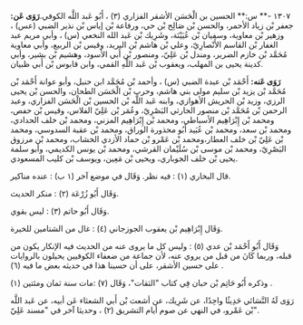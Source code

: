 ١٣٠٧ -** س:** الحسين بن الْحَسَن الأشقر الفزاري (٣) ، أَبُو عَبد اللَّه الكوفي.**رَوَى عَن:** جعفر بْن زياد الأحمر، والحسن بْن صَالِح بْن حي، ورفاعة بْن إياس بْن نذير الضبي (عس) ، وزهير بْن معاوية، وسفيان بْن عُيَيْنَة، وشَرِيك بْن عَبد الله النخعي (س) ، وأبي مريم عبد الغفار بْن القاسم الأَنْصارِيّ، وعلي بْن هاشم بْن البريد، وقيس بْن الربيع، وأبي معاوية مُحَمَّد بْن خازم الضرير، ومندل بْن عَلِيّ، ومنصور بْن أَبي الأسود، وهشيم بْن بشير، وأبي كدينة يحيى بن المهلب، ويعقوب بْن عَبد اللَّهِ القمي، وابن قابوس بْن أَبي ظبيان.

**رَوَى عَنه:** أَحْمَد بْن عبدة الضبي (س) ، وأحمد بْن مُحَمَّد ابن حنبل، وأبو عوانة أَحْمَد بْن مُحَمَّد بْن يزيد بْن سليم مولى بني هاشم، وحرب بْن الْحَسَن الطحان، والحسن بْن يحيى الرزي، وزيد بْن الحريش الأهوازي، وابنه عَبد اللَّه بْن الحسين بْن الْحَسَن الفزاري، وعبد الرحمن بْن مُحَمَّد بْن منصور الحارثي البَصْرِيّ، وعُمَر بْن عَلِيّ الفلاس، وقيس بْن حفص، ومحمد بْن إِبْرَاهِيم الأسباطي، ومحمد بْن إِبْرَاهِيم المزني، ومحمد بْن خلف الحدادي، ومحمد بْن سعد، ومحمد بْن عُبَيد أَبُو محذورة الوراق، ومحمد بْن عقبة السدوسي، ومحمد بْن عَلِيّ بْن خلف العطار،ومحمد بْن عَمْرو بْن حماد الأزدي الخشاب، ومحمد بْن مرزوق البَصْرِيّ، ومحمد بْن موسى بْن سُلَيْمان القرشي، ومحمد بْن يونس الكديمي، وأبو سلمة يحيى بْن خلف الجوباري، ويحيى بْن مَعِين، ويوسف بْن كليب المسعودي.

قال البخاري (١) : فيه نظر. وَقَال في موضع آخر (١ ب) : عنده مناكير.

وَقَال أَبُو زُرْعَة (٢) : منكر الحديث.

وَقَال أَبُو حاتم (٣) : ليس بقوي.

وَقَال إِبْرَاهِيم بْن يعقوب الجوزجاني (٤) : غال من الشتامين للخيرة.

وَقَال أَبُو أَحْمَد بْن عدي (٥) : وليس كل ما يروى عنه من الحديث فيه الإنكار يكون من قبله، وربما كَانَ من قبل من يروي عنه، لأن جماعة من ضعفاء الكوفيين يحيلون بالروايات على حسين الأشقر، على أن حسينا هذا في حديثه بعض ما فيه (٦) .

وذكره أَبُو حَاتِم بْن حبان فِي كتاب "الثقات"، وَقَال (٧) :مات سنة ثمان ومئتين (١) .

رَوَى لَهُ النَّسَائي حَدِيثًا واحِدًا، عن شَرِيك، عن أشعث بْن أَبي الشعثاء عَن أبيه، عن عَبد اللَّه بْن عَمْرو، في النهي عن صوم أيام التشريق (٢) ، وحديثا آخر في "مسند عَلِيّ".